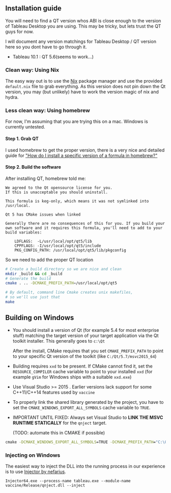 

## Installation guide

You will need to find a QT version whos ABI is close enough to the version of
Tableau Desktop you are using. This may be tricky, but lets trust the QT guys
for now.

I will document any version matchings for Tableau Desktop / QT version here so
you dont have to go through it.

- Tableau 10.1 : QT 5.6(seems to work...)


### Clean way: Using Nix

The easy way out is to use the [Nix]() package manager and use the provided `default.nix` file to grab everything. As this version does not pin down the Qt version, you may (but unlikely) have to work the version magic of nix and hydra.

### Less clean way: Using homebrew

For now, I'm assuming that you are trying this on a mac. Windows is currently untested.

#### Step 1. Grab QT

I used homebrew to get the proper version, there is a very nice and detailed
guide for ["How do I install a specific version of a formula in
homebrew?"](http://stackoverflow.com/a/4158763)


#### Step 2. Build the software

After installing QT, homebrew told me:

```
We agreed to the Qt opensource license for you.
If this is unacceptable you should uninstall.

This formula is keg-only, which means it was not symlinked into /usr/local.

Qt 5 has CMake issues when linked

Generally there are no consequences of this for you. If you build your
own software and it requires this formula, you'll need to add to your
build variables:

    LDFLAGS:  -L/usr/local/opt/qt5/lib
    CPPFLAGS: -I/usr/local/opt/qt5/include
    PKG_CONFIG_PATH: /usr/local/opt/qt5/lib/pkgconfig
```

So we need to add the proper QT location

```bash
# Create a build directory so we are nice and clean
mkdir _build && cd _build
# Generate the build
cmake . .. -DCMAKE_PREFIX_PATH=/usr/local/opt/qt5

# By default, command line Cmake creates unix makefiles,
# so we'll use just that
make
```

## Building on Windows

- You should install a version of Qt (for example 5.4 for most
  enterprise stuff) matching the target version of your target
  application via the Qt toolkit installer. This generally goes to
  `c:\Qt`

  After the install, CMake requires that you set `CMAKE_PREFIX_PATH` to
  point to your specific Qt version of the toolkit (like
  `C:/Qt/5.7/msvc2015_64`)


- Building requires `xxd` to be present.  If CMake cannot find it, set
  the `RESOURCE_COMPILER` cache variable to point to your installed
  `xxd` (for example `gVim` for Windows ships with a suitable `xxd.exe`)


- Use Visual Studio >= 2015 . Earlier versions lack support for some
  C++11/C++14 features used by `vaccine`


- To properly link the shared library generated by the project, you have
  to set the `CMAKE_WINDOWS_EXPORT_ALL_SYMBOLS` cache variable to
  `TRUE`.


- IMPORTANT UNTIL FIXED: Always set Visual Studio to __LINK THE MSVC
  RUNTIME STATICALLY__ for the `qnject` target.

  (TODO: automate this in CMAKE if possible)



```cmd
cmake -DCMAKE_WINDOWS_EXPORT_ALL_SYMBOLS=TRUE -DCMAKE_PREFIX_PATH="C:\Qt\5.4\msvc2010_opengl" -DRESOURCE_COMPILER="C:\Program Files(x86)\Vim\vim74\xxd.exe"
```



### Injecting on Windows

The easiest way to inject the DLL into the running process in our
experience is to use [Injector by nefarius](https://github.com/nefarius/Injector).


```
Injector64.exe --process-name tableau.exe --module-name vaccine/Release/qnject.dll --inject
```





